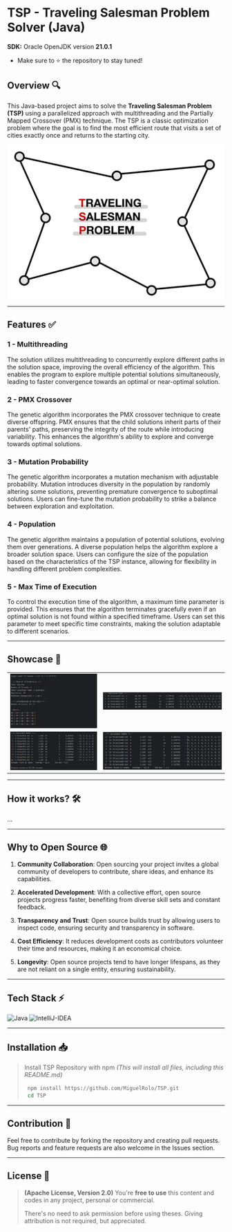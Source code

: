 # TSP - Traveling Salesman Problem Solver (Java)

**SDK:** Oracle OpenJDK version **21.0.1**

- Make sure to ⭐️ the repository to stay tuned! 

## Overview 🔍
This Java-based project aims to solve the **Traveling Salesman Problem (TSP)** using a parallelized approach with multithreading and the Partially Mapped Crossover (PMX) technique. The TSP is a classic optimization problem where the goal is to find the most efficient route that visits a set of cities exactly once and returns to the starting city.

![TSP](./assets/tsp.jpg)

---

## Features ✅
### 1 - Multithreading
The solution utilizes multithreading to concurrently explore different paths in the solution space, improving the overall efficiency of the algorithm. This enables the program to explore multiple potential solutions simultaneously, leading to faster convergence towards an optimal or near-optimal solution.

### 2 - PMX Crossover
The genetic algorithm incorporates the PMX crossover technique to create diverse offspring. PMX ensures that the child solutions inherit parts of their parents' paths, preserving the integrity of the route while introducing variability. This enhances the algorithm's ability to explore and converge towards optimal solutions.

### 3 - Mutation Probability
The genetic algorithm incorporates a mutation mechanism with adjustable probability. Mutation introduces diversity in the population by randomly altering some solutions, preventing premature convergence to suboptimal solutions. Users can fine-tune the mutation probability to strike a balance between exploration and exploitation.

### 4 - Population
The genetic algorithm maintains a population of potential solutions, evolving them over generations. A diverse population helps the algorithm explore a broader solution space. Users can configure the size of the population based on the characteristics of the TSP instance, allowing for flexibility in handling different problem complexities.

### 5 - Max Time of Execution
To control the execution time of the algorithm, a maximum time parameter is provided. This ensures that the algorithm terminates gracefully even if an optimal solution is not found within a specified timeframe. Users can set this parameter to meet specific time constraints, making the solution adaptable to different scenarios.

---

## Showcase 🔭

|                                         |                                            |
|               :---:                     |                 :---:                      |
| ![Start](./assets/showcase/1.png)       | ![Choice1](./assets/showcase/3.png)        |
| ![Start](./assets/showcase/2.png)       | ![Choice1](./assets/showcase/4.png)        |

---

## How it works? 🛠️
...

---

## Why to Open Source 🌐

1. **Community Collaboration**: Open sourcing your project invites a global community of developers to contribute, share ideas, and enhance its capabilities.

2. **Accelerated Development**: With a collective effort, open source projects progress faster, benefiting from diverse skill sets and constant feedback.

3. **Transparency and Trust**: Open source builds trust by allowing users to inspect code, ensuring security and transparency in software.

4. **Cost Efficiency**: It reduces development costs as contributors volunteer their time and resources, making it an economical choice.

5. **Longevity**: Open source projects tend to have longer lifespans, as they are not reliant on a single entity, ensuring sustainability.

---

## Tech Stack ⚡

![Java](https://img.shields.io/badge/Java-F89820?style=for-the-badge)
![IntelliJ-IDEA](https://img.shields.io/badge/IntelliJ%20IDEA-000000.svg?style=for-the-badge&logo=intellijidea&logoColor=white)

---

## Installation 📥

> Install TSP Repository with npm *(This will install all files, including this README.md)*
>
> ```bash
>  npm install https://github.com/MiguelRolo/TSP.git
>  cd TSP
> ```

---

## Contribution 🤝
Feel free to contribute by forking the repository and creating pull requests. Bug reports and feature requests are also welcome in the Issues section.

---

## License 🪪

> **(Apache License, Version 2.0)** You're **free to use** this content and codes in any project, personal or commercial. 
>
> There's no need to ask permission before using theses. Giving attribution is not required, but appreciated.